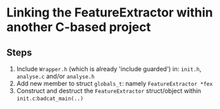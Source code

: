 # Linking the FeatureExtractor within another C-based project

## Steps
1. Include `Wrapper.h` (which is already 'include guarded') in: `init.h`, `analyse.c` and/or `analyse.h`
1. Add new member to struct `globals_t`: namely `FeatureExtractor *fex`
1. Construct and destruct the `FeatureExtractor` struct/object within `init.c`:`badcat_main(..)`
